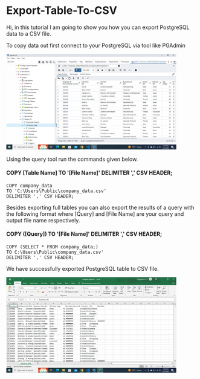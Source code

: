 # Export-Table-To-CSV
<p>Hi, in this tutorial I am going to show you how you can export PostgreSQL data to a CSV file.</p>
<p>To copy data out first connect to your PostgreSQL via tool like PGAdmin</p>
<img src="sample images/table.png" width="450">
<p>Using the query tool run the commands given below.</p>
<h4>COPY [Table Name] TO '[File Name]' DELIMITER ',' CSV HEADER;</h4>
<code><pre>COPY company_data 
TO 'C:\Users\Public\company_data.csv' 
DELIMITER ',' CSV HEADER;</pre></code>
<p>Besides exporting full tables you can also export the results of a query with the following format where [Query] and [File Name] are your query and output file name respectively.</p>
<h4>COPY ([Query]) TO '[File Name]' DELIMITER ',' CSV HEADER;</h4>
<code><pre>COPY (SELECT * FROM company_data;) 
TO C:\Users\Public\company_data.csv' 
DELIMITER ',' CSV HEADER;</pre></code>
<p>We have successfully exported PostgreSQL table to CSV file.</p>
<img src="sample images/csv.png" width="450">
